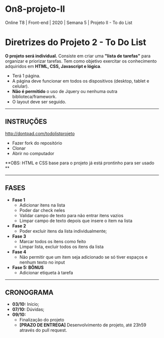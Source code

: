# On8-projeto-II
 Online T8 | Front-end | 2020 | Semana 5 | Projeto II - To do List
 # Diretrizes do Projeto 2 - To Do List

**O projeto será individual.**
Consiste em criar uma **"lista de tarefas"** para organizar e priorizar tarefas.
Tem como objetivo exercitar os conhecimento adquiridos em **HTML, CSS, Javascript e lógica**.
- Terá 1 página.
- A página deve funcionar em todos os dispositivos (desktop, tablet e celular).
- **Não é permitido** o uso de Jquery ou nenhuma outra biblioteca/framework.
- O layout deve ser seguido.

--------------
## INSTRUÇÕES 

http://dontpad.com/todolistprojeto
- Fazer fork do repositório
- Clonar
- Abrir no computador 


**OBS: HTML e CSS base para o projeto já está prontinho para ser usado ** 

--------------

## FASES
- **Fase 1**
    - Adicionar itens na lista
    - Poder dar check neles
    - Validar campo de texto para não entrar itens vazios
    - Limpar campo de texto depois que insere o item na lista
- **Fase 2**
    - Poder excluir itens da lista individualmente;
- **Fase 3**
    - Marcar todos os itens como feito
    - Limpar lista, excluir todos os itens da lista
- **Fase 4**	
    - Não permitir que um item seja adicionado se só tiver espaços e nenhum texto no input
- **Fase 5: BÔNUS**
    - Adicionar etiqueta à tarefa


--------------

## CRONOGRAMA
- **03/10:** Início;
- **07/10:** Dúvidas;
- **09/10:** 
    - Finalização do projeto
    - **[PRAZO DE ENTREGA]** Desenvolvimento de projeto, até 23h59 através do pull request.
    





